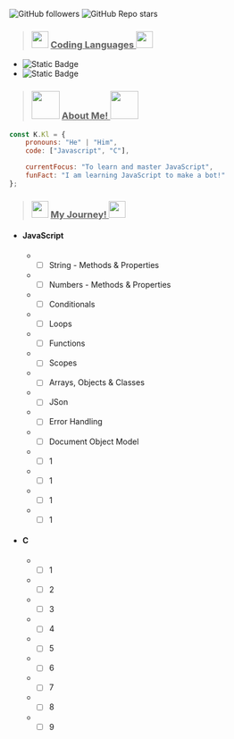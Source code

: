 ![GitHub followers](https://img.shields.io/github/followers/K-Kl-Coder?logo=github&labelColor=grey&color=red)
![GitHub Repo stars](https://img.shields.io/github/stars/K-Kl-Coder/K-Kl-Coder?logo=polestar&labelColor=grey&color=red)

> ### <img src="https://emojis.slackmojis.com/emojis/images/1531849430/4246/blob-sunglasses.gif?1531849430" width="30"/> <ins> Coding Languages </ins> <img src="https://emojis.slackmojis.com/emojis/images/1531849430/4246/blob-sunglasses.gif?1531849430" width="30"/>

- ![Static Badge](https://img.shields.io/badge/JavaScript-grey?logo=javascript&labelColor=grey&color=%23F7DF1E)
- ![Static Badge](https://img.shields.io/badge/c-grey?logo=c&labelColor=grey&color=%23A8B9CC)

> ### <img src="https://media.giphy.com/media/VgCDAzcKvsR6OM0uWg/giphy.gif" width="50"> <ins> About Me! </ins> <img src="https://media.giphy.com/media/VgCDAzcKvsR6OM0uWg/giphy.gif" width="50">

```javascript
const K.Kl = {
    pronouns: "He" | "Him",
    code: ["Javascript", "C"],

    currentFocus: "To learn and master JavaScript",
    funFact: "I am learning JavaScript to make a bot!"
};
```

> ### <img src="https://media.giphy.com/media/v1.Y2lkPTc5MGI3NjExdzlobmFrZWgzbnZzbmh1cDA4OXNramFxNXMwbXJvNHd5dnFsY24zbSZlcD12MV9pbnRlcm5hbF9naWZfYnlfaWQmY3Q9cw/duX0jtSZeJXm3zCi7E/giphy.gif" width="30"> <ins> My Journey! </ins> <img src="https://media.giphy.com/media/v1.Y2lkPTc5MGI3NjExdzlobmFrZWgzbnZzbmh1cDA4OXNramFxNXMwbXJvNHd5dnFsY24zbSZlcD12MV9pbnRlcm5hbF9naWZfYnlfaWQmY3Q9cw/duX0jtSZeJXm3zCi7E/giphy.gif" width="30">

- #### JavaScript
  - - [ ] String - Methods & Properties
  - - [ ] Numbers - Methods & Properties
  - - [ ] Conditionals
  - - [ ] Loops
  - - [ ] Functions
  - - [ ] Scopes
  - - [ ] Arrays, Objects & Classes
  - - [ ] JSon
  - - [ ] Error Handling
  - - [ ] Document Object Model
  - - [ ] 1
  - - [ ] 1
  - - [ ] 1
  - - [ ] 1

- #### C
  - - [ ] 1
  - - [ ] 2
  - - [ ] 3
  - - [ ] 4
  - - [ ] 5
  - - [ ] 6
  - - [ ] 7
  - - [ ] 8
  - - [ ] 9
